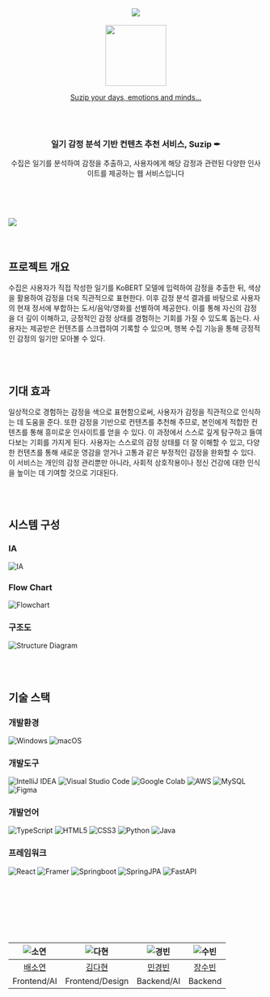 <div align="center">
<a href="http://mysuzip.com">
    <img src="https://github.com/SU-ZIP/.github/assets/66839009/f84e4321-44e6-49db-ad4f-b427b78b7327.png">
    <br/><br/>
    <img src="https://github.com/SU-ZIP/.github/assets/66839009/ea46ffb6-4a54-4948-ac76-f79c9deb5185.png" width="120" height="120">
    <p>Suzip your days, emotions and minds...</p>
</a>

<br/><br/>

<h3>일기 감정 분석 기반 컨텐츠 추천 서비스, Suzip ✒</h3>
<p>수집은 일기를 분석하여 감정을 추출하고, 사용자에게 해당 감정과 관련된 다양한 인사이트를 제공하는 웹 서비스입니다</p>
</div>

<br/><br/><br/>

<img src="https://github.com/SU-ZIP/.github/assets/66839009/84161cc2-3d17-49b7-9799-17d76846f493">
<br/><br/><br/>

<h2>프로젝트 개요</h2>
<p>수집은 사용자가 직접 작성한 일기를 KoBERT 모델에 입력하여 감정을 추출한 뒤, 색상을 활용하여 감정을 더욱 직관적으로 표현한다. 이후 감정 분석 결과를 바탕으로 사용자의 현재 정서에 부합하는 도서/음악/영화를 선별하여 제공한다. 이를 통해 자신의 감정을 더 깊이 이해하고, 긍정적인 감정 상태를 경험하는 기회를 가질 수 있도록 돕는다. 사용자는 제공받은 컨텐츠를 스크랩하여 기록할 수 있으며, 행복 수집 기능을 통해 긍정적인 감정의 일기만 모아볼 수 있다.</p>

<br/><br/>

<h2>기대 효과</h2>
<p>일상적으로 경험하는 감정을 색으로 표현함으로써, 사용자가 감정을 직관적으로 인식하는 데 도움을 준다. 또한 감정을 기반으로 컨텐츠를 추천해 주므로, 본인에게 적합한 컨텐츠를 통해 흥미로운 인사이트를 얻을 수 있다. 이 과정에서 스스로 깊게 탐구하고 들여다보는 기회를 가지게 된다. 사용자는 스스로의 감정 상태를 더 잘 이해할 수 있고, 다양한 컨텐츠를 통해 새로운 영감을 얻거나 고통과 같은 부정적인 감정을 완화할 수 있다. 이 서비스는 개인의 감정 관리뿐만 아니라, 사회적 상호작용이나 정신 건강에 대한 인식을 높이는 데 기여할 것으로 기대된다.</p>

<br/><br/>

<h2>시스템 구성</h2>
<h3>IA</h3>
<img src="https://github.com/SU-ZIP/.github/assets/66839009/cf4c5ca3-14f1-4759-a35e-c8af2b3ffa24" alt="IA">
<h3>Flow Chart</h3>
<img src="https://github.com/SU-ZIP/.github/assets/66839009/9d1625ce-e657-4047-9fdd-39e566dec814" alt="Flowchart">
<h3>구조도</h3>
<img src="https://github.com/SU-ZIP/.github/assets/66839009/8c5f5248-b9fd-4b3a-b0b3-87c6c101299a" alt="Structure Diagram">

<br/><br/>

<h2>기술 스택</h2>
<h3>개발환경</h3>
<div>
    <img src="https://img.shields.io/badge/Windows-0078D6?style=for-the-badge&logo=windows&logoColor=white" alt="Windows">
    <img src="https://img.shields.io/badge/mac%20os-000000?style=for-the-badge&logo=macos&logoColor=F0F0F0" alt="macOS">
</div>

<h3>개발도구</h3>
<div>
    <img src="https://img.shields.io/badge/IntelliJ%20IDEA-000000.svg?style=for-the-badge&logo=intellij-idea&logoColor=white" alt="IntelliJ IDEA">
    <img src="https://img.shields.io/badge/Visual%20Studio%20Code-0078d7.svg?style=for-the-badge&logo=visual-studio-code&logoColor=white" alt="Visual Studio Code">
    <img src="https://img.shields.io/badge/Google%20Colab-f9ab00.svg?style=for-the-badge&logo=googlecolab&logoColor=white" alt="Google Colab">
    <img src="https://img.shields.io/badge/AWS-%23FF9900.svg?style=for-the-badge&logo=amazon-aws&logoColor=white" alt="AWS">
    <img src="https://img.shields.io/badge/mysql-4479A1.svg?style=for-the-badge&logo=mysql&logoColor=white" alt="MySQL">
    <img src="https://img.shields.io/badge/figma-%23F24E1E.svg?style=for-the-badge&logo=figma&logoColor=white" alt="Figma">
</div>


<h3>개발언어</h3> 
<div>
    <img src="https://img.shields.io/badge/typescript-%23007ACC.svg?style=for-the-badge&logo=typescript&logoColor=white" alt="TypeScript">
    <img src="https://img.shields.io/badge/html5-%23E34F26.svg?style=for-the-badge&logo=html5&logoColor=white" alt="HTML5">
    <img src="https://img.shields.io/badge/css3-%231572B6.svg?style=for-the-badge&logo=css3&logoColor=white" alt="CSS3">
    <img src="https://img.shields.io/badge/python-3670A0?style=for-the-badge&logo=python&logoColor=ffdd54" alt="Python">
    <img src="https://img.shields.io/badge/java-%23ED8B00.svg?style=for-the-badge&logo=openjdk&logoColor=white" alt="Java">
</div>


<h3>프레임워크</h3> 
<div>
    <img src="https://img.shields.io/badge/react-%2320232a.svg?style=for-the-badge&logo=react&logoColor=%2361DAFB" alt="React">
    <img src="https://img.shields.io/badge/Framer-black?style=for-the-badge&logo=framer&logoColor=blue" alt="Framer">
    <img src="https://img.shields.io/badge/springboot-%236DB33F.svg?style=for-the-badge&logo=springboot&logoColor=white" alt="Springboot">
    <img src="https://img.shields.io/badge/SpringJPA-%236DB33F.svg?style=for-the-badge" alt="SpringJPA">
    <img src="https://img.shields.io/badge/FastAPI-005571?style=for-the-badge&logo=fastapi&logoColor=white" alt="FastAPI">
</div>


<br/><br/><br/><br/><br/><br/>

<div align="center">
    
|![소연](https://i.namu.wiki/i/-KpI1UeAkRchmJUsm6BmAd_EYQjXNYYH0vjENV4NspJJ2Z2jkq3ClNs9v793wYFHW8w7VyeSlYwop1QWfz_LtiFDenfHCHeu8Gg55aSKYqqCyT-VcjTYZYZWy2yna8mNBu2WZ-mITrvInLSskD3P_w.webp)|![다현](https://i.namu.wiki/i/C5cKo7gIBuKhbxv_XQr5fNrMHJzvqK6-HAMUWdS-7VSzjaxNk4GIlBaNJSC4KhA8JSyfEKjopknwF7R8B0B0Vbx8ReTc4HX6QfZ9u6mQerc66kOQ5A9xK51IdLXPDpRWyJjVwfRTqs-OyYxkRZln_Q.webp)|![경빈](https://i.namu.wiki/i/qCr_BhT7ldk2BRVWE6c6nR6v7M2cPWh_Qz24n9YuxjXqJC5mAooXRgziEdG4JFXk9shUzoRXupGYg77j0WbcqVervLh1P9gR4qSYJ_qIK1lTk1RQg2NqEZZjvv4nv6rzfUT60frpr4N6goK_lnQYSg.webp)|![수빈](https://i.namu.wiki/i/JbOrbG8FALv5C6Ocm16PEl4jJ3Ql_HiBVLGkNLSRlUreREtIWIuf4oax5-sk27BBqUHAfkybOWytTn6I8_UAq7tI7WYdUlEKlVxI8xb62L2X10fy0qFlAX7sq2p7IRj5NJReNVkJDv5r2J78_LjmJw.webp)|
|:---:|:---:|:---:|:---:|
|[배소연](https://github.com/hypoxisaurea)|[김다현](https://github.com/daahyunk)|[민경빈](https://github.com/walesmin)|[장수빈](https://github.com/longrunBiin)|
|Frontend/AI|Frontend/Design|Backend/AI|Backend|
</div>
